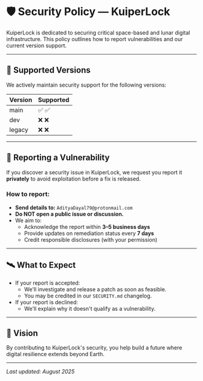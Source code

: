 # 🛡️ Security Policy — KuiperLock

KuiperLock is dedicated to securing critical space-based and lunar digital infrastructure. This policy outlines how to report vulnerabilities and our current version support.

---

## 🚀 Supported Versions

We actively maintain security support for the following versions:

| Version | Supported          |
| ------- | ------------------ |
| main    | ✅ :white_check_mark: |
| dev     | ❌ :x:              |
| legacy  | ❌ :x:              |

---

## 📣 Reporting a Vulnerability

If you discover a security issue in KuiperLock, we request you report it **privately** to avoid exploitation before a fix is released.

### How to report:
- **Send details to:** `AdityaDayal79@protonmail.com`
- **Do NOT open a public issue or discussion.**
- We aim to:
  - Acknowledge the report within **3–5 business days**
  - Provide updates on remediation status every **7 days**
  - Credit responsible disclosures (with your permission)

---

## 🛰️ What to Expect

- If your report is accepted:
  - We'll investigate and release a patch as soon as feasible.
  - You may be credited in our `SECURITY.md` changelog.
- If your report is declined:
  - We'll explain why it doesn't qualify as a vulnerability.

---

## 🌌 Vision

By contributing to KuiperLock's security, you help build a future where digital resilience extends beyond Earth.

---

_Last updated: August 2025_
